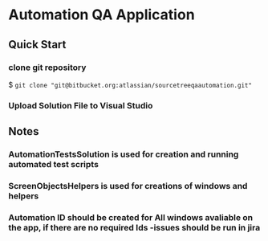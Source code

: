 # Automation QA Application

## Quick Start

### clone git repository
$ `git clone "git@bitbucket.org:atlassian/sourcetreeqaautomation.git"`
### Upload Solution File to Visual Studio

## Notes

### AutomationTestsSolution is used for creation and running automated test scripts

### ScreenObjectsHelpers is used for creations of windows and helpers

### Automation ID should be created for All windows avaliable on the app, if there are no required Ids -issues should be run in jira 